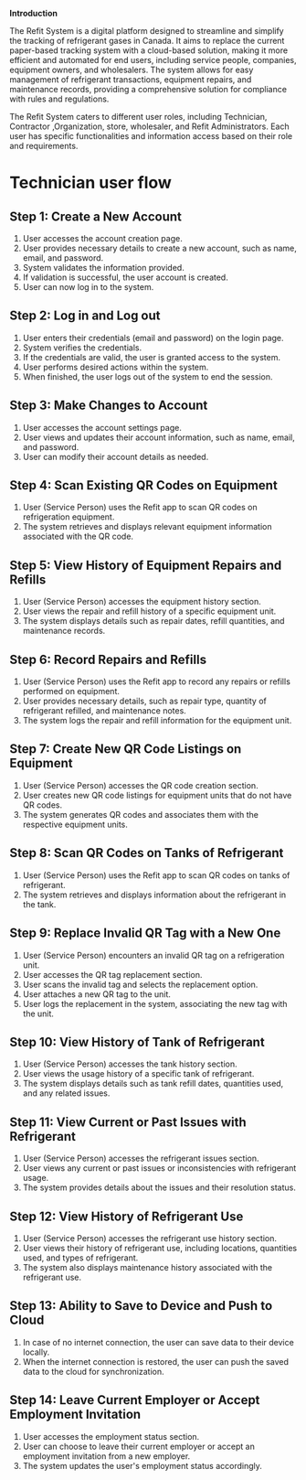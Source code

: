 **Introduction**

The Refit System is a digital platform designed to streamline and simplify the tracking of refrigerant gases in Canada. It aims to replace the current paper-based tracking system with a cloud-based solution, making it more efficient and automated for end users, including service people, companies, equipment owners, and wholesalers. The system allows for easy management of refrigerant transactions, equipment repairs, and maintenance records, providing a comprehensive solution for compliance with rules and regulations.

The Refit System caters to different user roles, including Technician, Contractor ,Organization, store, wholesaler, and Refit Administrators. Each user has specific functionalities and information access based on their role and requirements.


# Technician user flow 



## Step 1: Create a New Account

1. User accesses the account creation page.
2. User provides necessary details to create a new account, such as name, email, and password.
3. System validates the information provided.
4. If validation is successful, the user account is created.
5. User can now log in to the system.

## Step 2: Log in and Log out

1. User enters their credentials (email and password) on the login page.
2. System verifies the credentials.
3. If the credentials are valid, the user is granted access to the system.
4. User performs desired actions within the system.
5. When finished, the user logs out of the system to end the session.

## Step 3: Make Changes to Account

1. User accesses the account settings page.
2. User views and updates their account information, such as name, email, and password.
3. User can modify their account details as needed.

## Step 4: Scan Existing QR Codes on Equipment

1. User (Service Person) uses the Refit app to scan QR codes on refrigeration equipment.
2. The system retrieves and displays relevant equipment information associated with the QR code.

## Step 5: View History of Equipment Repairs and Refills

1. User (Service Person) accesses the equipment history section.
2. User views the repair and refill history of a specific equipment unit.
3. The system displays details such as repair dates, refill quantities, and maintenance records.

## Step 6: Record Repairs and Refills

1. User (Service Person) uses the Refit app to record any repairs or refills performed on equipment.
2. User provides necessary details, such as repair type, quantity of refrigerant refilled, and maintenance notes.
3. The system logs the repair and refill information for the equipment unit.

## Step 7: Create New QR Code Listings on Equipment

1. User (Service Person) accesses the QR code creation section.
2. User creates new QR code listings for equipment units that do not have QR codes.
3. The system generates QR codes and associates them with the respective equipment units.

## Step 8: Scan QR Codes on Tanks of Refrigerant

1. User (Service Person) uses the Refit app to scan QR codes on tanks of refrigerant.
2. The system retrieves and displays information about the refrigerant in the tank.

## Step 9: Replace Invalid QR Tag with a New One

1. User (Service Person) encounters an invalid QR tag on a refrigeration unit.
2. User accesses the QR tag replacement section.
3. User scans the invalid tag and selects the replacement option.
4. User attaches a new QR tag to the unit.
5. User logs the replacement in the system, associating the new tag with the unit.

## Step 10: View History of Tank of Refrigerant

1. User (Service Person) accesses the tank history section.
2. User views the usage history of a specific tank of refrigerant.
3. The system displays details such as tank refill dates, quantities used, and any related issues.

## Step 11: View Current or Past Issues with Refrigerant

1. User (Service Person) accesses the refrigerant issues section.
2. User views any current or past issues or inconsistencies with refrigerant usage.
3. The system provides details about the issues and their resolution status.

## Step 12: View History of Refrigerant Use

1. User (Service Person) accesses the refrigerant use history section.
2. User views their history of refrigerant use, including locations, quantities used, and types of refrigerant.
3. The system also displays maintenance history associated with the refrigerant use.

## Step 13: Ability to Save to Device and Push to Cloud

1. In case of no internet connection, the user can save data to their device locally.
2. When the internet connection is restored, the user can push the saved data to the cloud for synchronization.

## Step 14: Leave Current Employer or Accept Employment Invitation

1. User accesses the employment status section.
2. User can choose to leave their current employer or accept an employment invitation from a new employer.
3. The system updates the user's employment status accordingly.







